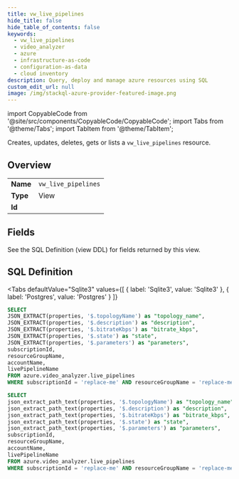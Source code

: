 ```yaml
--- 
title: vw_live_pipelines
hide_title: false
hide_table_of_contents: false
keywords:
  - vw_live_pipelines
  - video_analyzer
  - azure
  - infrastructure-as-code
  - configuration-as-data
  - cloud inventory
description: Query, deploy and manage azure resources using SQL
custom_edit_url: null
image: /img/stackql-azure-provider-featured-image.png
---
```


import CopyableCode from '@site/src/components/CopyableCode/CopyableCode';
import Tabs from '@theme/Tabs';
import TabItem from '@theme/TabItem';

Creates, updates, deletes, gets or lists a <code>vw_live_pipelines</code> resource.

## Overview
<table><tbody>
<tr><td><b>Name</b></td><td><code>vw_live_pipelines</code></td></tr>
<tr><td><b>Type</b></td><td>View</td></tr>
<tr><td><b>Id</b></td><td><CopyableCode code="azure.video_analyzer.vw_live_pipelines" /></td></tr>
</tbody></table>

## Fields

See the SQL Definition (view DDL) for fields returned by this view.

## SQL Definition

<Tabs
defaultValue="Sqlite3"
values={[
{ label: 'Sqlite3', value: 'Sqlite3' },
{ label: 'Postgres', value: 'Postgres' }
]}
>
<TabItem value="Sqlite3">

```sql
SELECT
JSON_EXTRACT(properties, '$.topologyName') as "topology_name",
JSON_EXTRACT(properties, '$.description') as "description",
JSON_EXTRACT(properties, '$.bitrateKbps') as "bitrate_kbps",
JSON_EXTRACT(properties, '$.state') as "state",
JSON_EXTRACT(properties, '$.parameters') as "parameters",
subscriptionId,
resourceGroupName,
accountName,
livePipelineName
FROM azure.video_analyzer.live_pipelines
WHERE subscriptionId = 'replace-me' AND resourceGroupName = 'replace-me' AND accountName = 'replace-me';
```

</TabItem>
<TabItem value="Postgres">

```sql
SELECT
json_extract_path_text(properties, '$.topologyName') as "topology_name",
json_extract_path_text(properties, '$.description') as "description",
json_extract_path_text(properties, '$.bitrateKbps') as "bitrate_kbps",
json_extract_path_text(properties, '$.state') as "state",
json_extract_path_text(properties, '$.parameters') as "parameters",
subscriptionId,
resourceGroupName,
accountName,
livePipelineName
FROM azure.video_analyzer.live_pipelines
WHERE subscriptionId = 'replace-me' AND resourceGroupName = 'replace-me' AND accountName = 'replace-me';
```

</TabItem>
</Tabs>
